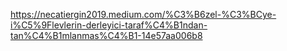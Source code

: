 https://necatiergin2019.medium.com/%C3%B6zel-%C3%BCye-i%C5%9Flevlerin-derleyici-taraf%C4%B1ndan-tan%C4%B1mlanmas%C4%B1-14e57aa006b8
